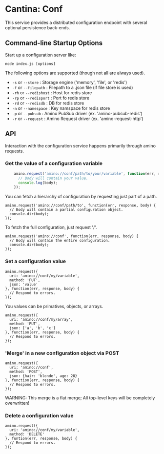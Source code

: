 Cantina: Conf
==============

This service provides a distributed configuration endpoint with several
optional persistence back-ends.


Command-line Startup Options
----------------------------

Start up a configuration server like:

    node index.js [options]

The following options are supported (though not all are always used).

  * `-s` or `--store` : Storage engine ('memory', 'file', or 'redis')
  * `-f` or `--filepath` : Filepath to a .json file (if file store is used)
  * `-rh` or `--redishost` : Host for redis store
  * `-rp` or `--redisport` : Port fo redis store
  * `-rd` or `--redisdb` : DB for redis store
  * `-n` or `--namespace` : Key namspace for redis store
  * `-p` or `--pubsub` : Amino PubSub driver (ex. 'amino-pubsub-redis')
  * `-r` or `--request` : Amino Request driver (ex. 'amino-request-http')


API
----

Interaction with the configuration service happens primarily through
amino requests.

### Get the value of a configuration variable ###

```js
    amino.request('amino://conf/path/to/your/variable', function(err, response, body) {
      // Body will contain your value.
      console.log(body);
    });
```

You can fetch a hierarchy of configuration by requesting just part
of a path.

    amino.request('amino://conf/path/to', function(err, response, body) {
      // Body will contain a partial configuration object.
      console.dir(body);
    });

To fetch the full configuration, just request '/'.

    amino.request('amino://conf', function(err, response, body) {
      // Body will contain the entire configuration.
      console.dir(body);
    });


### Set a configuration value ###

    amino.request({
      uri: 'amino://conf/my/variable',
      method: 'PUT',
      json: 'value'
    }, function(err, response, body) {
      // Respond to errors.
    });

You values can be primatives, objects, or arrays.

    amino.request({
      uri: 'amino://conf/my/array',
      method: 'PUT',
      json: ['a', 'b', 'c']
    }, function(err, response, body) {
      // Respond to errors.
    });


### 'Merge' in a new configuration object via POST

    amino.request({
      uri: 'amino://conf',
      method: 'POST',
      json: {hair: 'blonde', age: 28}
    }, function(err, response, body) {
      // Respond to errors.
    });

WARNING: This merge is a flat merge; All top-level keys will be
completely overwritten!


### Delete a configuration value ###

    amino.request({
      uri: 'amino://conf/my/variable',
      method: 'DELETE'
    }, funtion(err, response, body) {
      // Respond to errors.
    });
